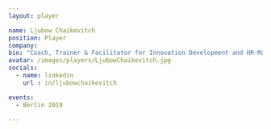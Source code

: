 ```yaml
---
layout: player

name: Ljubow Chaikevitch
position: Player
company: 
bio: "Coach, Trainer & Facilitator for Innovation Development and HR-Marketing with Design Thinking and LEGO® SERIOUS PLAY®"
avatar: /images/players/LjubowChaikevitch.jpg
socials:
  - name: linkedin
    url : in/ljubowchaikevitch

events:
  - Berlin 2019

---
```

